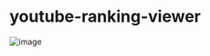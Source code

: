 # youtube-ranking-viewer

![image](https://user-images.githubusercontent.com/22798833/172207878-4db9f6c5-825d-490a-a0a1-2819afd2bcfc.png)

